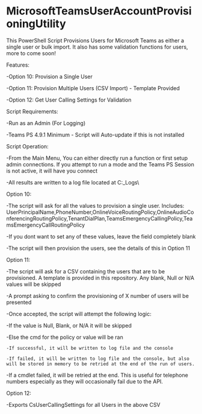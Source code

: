 # MicrosoftTeamsUserAccountProvisioningUtility
This PowerShell Script Provisions Users for Microsoft Teams as either a single user or bulk import. It also has some validation functions for users, more to come soon!

Features:

-Option 10: Provision a Single User

-Option 11: Provision Multiple Users (CSV Import) - Template Provided

-Option 12: Get User Calling Settings for Validation


Script Requirements:

-Run as an Admin (For Logging)

-Teams PS 4.9.1 Minimum - Script will Auto-update if this is not installed


Script Operation:

-From the Main Menu, You can either directly run a function or first setup admin connections. If you attempt to run a mode and the Teams PS Session is not active, it will have you connect

-All results are written to a log file located at C:\_Logs\


Option 10:

-The script will ask for all the values to provision a single user. Includes: UserPrincipalName,PhoneNumber,OnlineVoiceRoutingPolicy,OnlineAudioConferencingRoutingPolicy,TenantDialPlan,TeamsEmergencyCallingPolicy,TeamsEmergencyCallRoutingPolicy

-If you dont want to set any of these values, leave the field completely blank

-The script will then provision the users, see the details of this in Option 11


Option 11:

-The script will ask for a CSV containing the users that are to be provisioned. A template is provided in this repository. Any blank, Null or N/A values will be skipped

-A prompt asking to confirm the provisioning of X number of users will be presented

-Once accepted, the script will attempt the following logic:

  -If the value is Null, Blank, or N/A it will be skipped
  
  -Else the cmd for the policy or value will be ran
  
    -If successful, it will be written to log file and the console
    
    -If failed, it will be written to log file and the console, but also will be stored in memory to be retried at the end of the run of users.
    
  -If a cmdlet failed, it will be retried at the end. This is useful for telephone numbers especially as they will occasionally fail due to the API.
 
Option 12:

-Exports CsUserCallingSettings for all Users in the above CSV
